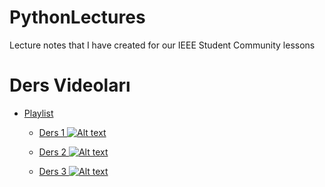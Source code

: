 # PythonLectures
Lecture notes that I have created for our IEEE Student Community lessons

# Ders Videoları
- [Playlist](https://youtube.com/playlist?list=PLrDo0HYBrFaSBTx2tbr2Q06DT8uRxdeNu&si=_rf5hNKpfWxP21JD)
  
  - [Ders 1 ![Alt text](Thumbnail1.png)](https://www.youtube.com/watch?v=254dJSLkpMM&list=PLrDo0HYBrFaSBTx2tbr2Q06DT8uRxdeNu&index=1&pp=iAQB)

  - [Ders 2 ![Alt text](Thumbnail2.png)](https://www.youtube.com/watch?v=SG98lL-iEGI&list=PLrDo0HYBrFaSBTx2tbr2Q06DT8uRxdeNu&index=2&pp=iAQB)
  
  - [Ders 3 ![Alt text](Thumbnail3.png)](https://www.youtube.com/watch?v=mXf6ByxQfR0&list=PLrDo0HYBrFaSBTx2tbr2Q06DT8uRxdeNu&index=3&pp=iAQB)
  
